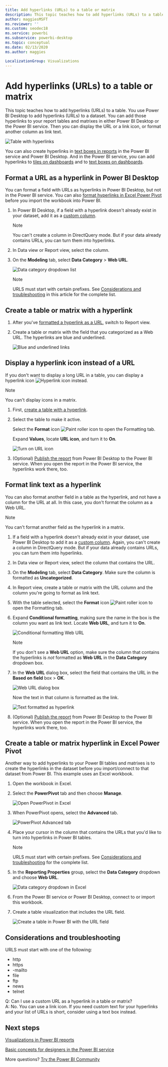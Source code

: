 ```yaml
---
title: Add hyperlinks (URLs) to a table or matrix
description: This topic teaches how to add hyperlinks (URLs) to a table. You use Power BI Desktop to add hyperlinks (URLs) to a dataset. Then, in Power BI Desktop or the Power BI service, you can add those hyperlinks to your report tables and matrixes.
author: maggiesMSFT
ms.reviewer: ''
ms.custom: seodec18
ms.service: powerbi
ms.subservice: powerbi-desktop
ms.topic: conceptual
ms.date: 02/13/2020
ms.author: maggies

LocalizationGroup: Visualizations
---
```

# Add hyperlinks (URLs) to a table or matrix
This topic teaches how to add hyperlinks (URLs) to a table. You use Power BI Desktop to add hyperlinks (URLs) to a dataset. You can add those hyperlinks to your report tables and matrixes in either Power BI Desktop or the Power BI service. Then you can display the URL or a link icon, or format another column as link text.

![Table with hyperlinks](media/power-bi-hyperlinks-in-tables/power-bi-url-link-text.png)

You can also create hyperlinks in [text boxes in reports](service-add-hyperlink-to-text-box.md) in the Power BI service and Power BI Desktop. And in the Power BI service, you can add hyperlinks to [tiles on dashboards](service-dashboard-edit-tile.md) and to [text boxes on dashboards](service-dashboard-add-widget.md). 


## Format a URL as a hyperlink in Power BI Desktop

You can format a field with URLs as hyperlinks in Power BI Desktop, but not in the Power BI service. You can also [format hyperlinks in Excel Power Pivot](#create-a-table-or-matrix-hyperlink-in-excel-power-pivot) before you import the workbook into Power BI.

1. In Power BI Desktop, if a field with a hyperlink doesn't already exist in your dataset, add it as a [custom column](../transform-model/desktop-common-query-tasks.md).

    > [!NOTE]
    > You can't create a column in DirectQuery mode.  But if your data already contains URLs, you can turn them into hyperlinks.

2. In Data view or Report view, select the column. 

3. On the **Modeling** tab, select **Data Category** > **Web URL**.
   
    ![Data category dropdown list](media/power-bi-hyperlinks-in-tables/power-bi-format-web-url.png)

    > [!NOTE]
    > URLS must start with certain prefixes. See [Considerations and troubleshooting](#considerations-and-troubleshooting) in this article for the complete list.

## Create a table or matrix with a hyperlink

1. After you've [formatted a hyperlink as a URL](#format-a-url-as-a-hyperlink-in-power-bi-desktop), switch to Report view.
2. Create a table or matrix with the field that you categorized as a Web URL. The hyperlinks are blue and underlined.

    ![Blue and underlined links](media/power-bi-hyperlinks-in-tables/power-bi-url-blue-underline.png)


## Display a hyperlink icon instead of a URL

If you don't want to display a long URL in a table, you can display a hyperlink icon ![Hyperlink icon](media/power-bi-hyperlinks-in-tables/power-bi-hyperlink-icon.png) instead. 

> [!NOTE]
> You can't display icons in a matrix.
   
1. First, [create a table with a hyperlink](#create-a-table-or-matrix-with-a-hyperlink).

2. Select the table to make it active.

    Select the **Format** icon ![Paint roller icon](media/power-bi-hyperlinks-in-tables/power-bi-paintroller.png) to open the Formatting tab.

    Expand **Values**, locate **URL icon**, and turn it to **On**.

    ![Turn on URL icon](media/power-bi-hyperlinks-in-tables/power-bi-url-icon-on.png)

1. (Optional) [Publish the report](desktop-upload-desktop-files.md) from Power BI Desktop to the Power BI service. When you open the report in the Power BI service, the hyperlinks work there, too.

## Format link text as a hyperlink

You can also format another field in a table as the hyperlink, and not have a column for the URL at all. In this case, you don't format the column as a Web URL.

> [!NOTE]
> You can't format another field as the hyperlink in a matrix.

1. If a field with a hyperlink doesn't already exist in your dataset, use Power BI Desktop to add it as a [custom column](../transform-model/desktop-common-query-tasks.md). Again, you can't create a column in DirectQuery mode.  But if your data already contains URLs, you can turn them into hyperlinks.

2. In Data view or Report view, select the column that contains the URL. 

3. On the **Modeling** tab, select **Data Category**. Make sure the column is formatted as **Uncategorized**.

2. In Report view, create a table or matrix with the URL column and the column you're going to format as link text.

3. With the table selected, select the **Format** icon ![Paint roller icon](media/power-bi-hyperlinks-in-tables/power-bi-paintroller.png) to open the Formatting tab.

4. Expand **Conditional formatting**, making sure the name in the box is the column you want as link text. Locate **Web URL**, and turn it to **On**.

    ![Conditional formatting Web URL](media/power-bi-hyperlinks-in-tables/power-bi-format-conditional-web-url.png)

    > [!NOTE]
    > If you don't see a **Web URL** option, make sure the column that contains the hyperlinks is *not* formatted as **Web URL** in the **Data Category** dropdown box.

5. In the **Web URL** dialog box, select the field that contains the URL in the **Based on field** box > **OK**.

    ![Web URL dialog box](media/power-bi-hyperlinks-in-tables/power-bi-format-web-url-dialog.png)

    Now the text in that column is formatted as the link.

    ![Text formatted as hyperlink](media/power-bi-hyperlinks-in-tables/power-bi-url-link-text.png)

1. (Optional) [Publish the report](desktop-upload-desktop-files.md) from Power BI Desktop to the Power BI service. When you open the report in the Power BI service, the hyperlinks work there, too.

## Create a table or matrix hyperlink in Excel Power Pivot

Another way to add hyperlinks to your Power BI tables and matrixes is to create the hyperlinks in the dataset before you import/connect to that dataset from Power BI. This example uses an Excel workbook.

1. Open the workbook in Excel.
2. Select the **PowerPivot** tab and then choose **Manage**.
   
   ![Open PowerPivot in Excel](media/power-bi-hyperlinks-in-tables/createhyperlinkinpowerpivot2.png)
1. When PowerPivot opens, select the **Advanced** tab.
   
   ![PowerPivot Advanced tab](media/power-bi-hyperlinks-in-tables/createhyperlinkinpowerpivot3.png)
4. Place your cursor in the column that contains the URLs that you'd like to turn into hyperlinks in Power BI tables.
   
   > [!NOTE]
   > URLS must start with certain prefixes. See [Considerations and troubleshooting](#considerations-and-troubleshooting) for the complete list.
   > 
   
5. In the **Reporting Properties** group, select the **Data Category** dropdown and choose **Web URL**. 
   
   ![Data category dropdown in Excel](media/power-bi-hyperlinks-in-tables/createhyperlinksnew.png)

6. From the Power BI service or Power BI Desktop, connect to or import this workbook.
7. Create a table visualization that includes the URL field.
   
   ![Create a table in Power BI with the URL field](media/power-bi-hyperlinks-in-tables/hyperlinksintables.gif)

## Considerations and troubleshooting

URLS must start with one of the following:
- http
- https
- -mailto
- file
- ftp
- news
- telnet

Q: Can I use a custom URL as a hyperlink in a table or matrix?    
A: No. You can use a link icon. If you need custom text for your hyperlinks and your list of URLs is short, consider using a text box instead.


## Next steps
[Visualizations in Power BI reports](../visuals/power-bi-report-visualizations.md)

[Basic concepts for designers in the Power BI service](service-basic-concepts.md)

More questions? [Try the Power BI Community](https://community.powerbi.com/)
